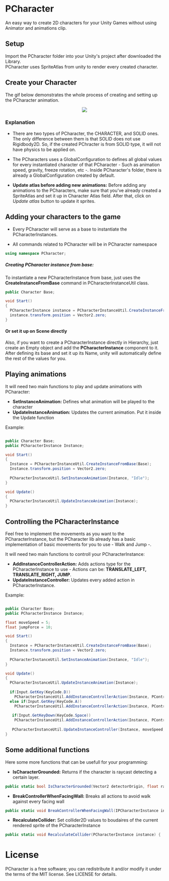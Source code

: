 # PCharacter
An easy way to create 2D characters for your Unity Games without using Animator and animations clip.

## Setup

Import the PCharacter folder into your Unity's project after downloaded the Library.<br>
PCharacter uses SpriteAtlas from unity to render every created character.

## Create your Character

The gif below demonstrates the whole process of creating and setting up the PCharacter animation.

<p align="center"> 
<img src="https://media.giphy.com/media/efPKFgVjHuEO7BoUZV/giphy.gif" style="max-height: 300px;">
</p>

### Explanation 

- There are two types of PCharacter, the CHARACTER, and SOLID ones. The only difference between them is that SOLID does not use Rigidbody2D. So, if the created PChracter is from SOLID type, it will not have physics to be applied on. 

- The PCharacters uses a GlobalConfiguration to defines all global values for every instantiated character of that PCharacter - Such as animation speed, gravity, freeze rotation, etc -. Inside PCharacter's folder, there is already a GlobalConfiguration created by default.

- **Update atlas before adding new animations:** Before adding any animations to the PCharacters, make sure that you've already created a SpriteAtlas and set it up in Character Atlas field. After that, click on _Update atlas_ button to update it sprites.

## Adding your characters to the game

- Every PCharacter will serve as a base to instantiate the PCharacterInstances. 

- All commands related to PCharacter will be in PCharacter namespace<br>
```cs
using namespace PCharacter;
```

##### Creating PCharacter instance from base:

To instantiate a new PCharacterInstance from base, just uses the **CreateInstanceFromBase** command in PCharacterInstanceUtil class.

```cs
public Character Base;

void Start()
{
  PCharacterInstance instance = PCharacterInstanceUtil.CreateInstanceFromBase(Base);  
  instance.transform.position = Vector2.zero;
}
```

#### Or set it up on Scene directly

Also, if you want to create a PCharacterInstance directly in Hierarchy, just create an Empty object and add the **PCharacterInstance** component to it. After defining its base and set it up its Name, unity will automatically define the rest of the values for you.

## Playing animations

It will need two main functions to play and update animations with PCharacter:
-  **SetInstanceAnimation:** Defines what animation will be played to the character
-  **UpdateInstanceAnimation:** Updates the current animation. Put it inside the Update function

Example:
```cs

public Character Base;
public PCharacterInstance Instance;

void Start()
{
  Instance = PCharacterInstanceUtil.CreateInstanceFromBase(Base);  
  Instance.transform.position = Vector2.zero;
  
  PCharacterInstanceUtil.SetInstanceAnimation(Instance, "Idle");
}

void Update()
{
  PCharacterInstanceUtil.UpdateInstanceAnimation(Instance);
}
```

## Controlling the PCharacterInstance

Feel free to implement the movements as you want to the PCharacterInstance, but the PCharacter lib already has a basic implementation of basic movements for you to use - Walk and Jump -.

It will need two main functions to controll your PCharacterInstance:<br>
- **AddInstanceControllerAction:** Adds actions type for the PCharacterInstance to use - Actions can be: **TRANSLATE_LEFT, TRANSLATE_RIGHT, JUMP**.
- **UpdateInstanceController:** Updates every added action in PCharacterInstance.

Example:
```cs

public Character Base;
public PCharacterInstance Instance;

float moveSpeed = 5;
float jumpForce = 10;

void Start()
{
  Instance = PCharacterInstanceUtil.CreateInstanceFromBase(Base);  
  Instance.transform.position = Vector2.zero;
  
  PCharacterInstanceUtil.SetInstanceAnimation(Instance, "Idle");
}

void Update()
{
  PCharacterInstanceUtil.UpdateInstanceAnimation(Instance);
  
  if(Input.GetKey(KeyCode.D))
    PCharacterInstanceUtil.AddInstanceControllerAction(Instance, PControllerActionType.TRANSLATE_RIGHT);
  else if(Input.GetKey(KeyCode.A))
    PCharacterInstanceUtil.AddInstanceControllerAction(Instance, PControllerActionType.TRANSLATE_LEFT);
    
   if(Input.GetKeyDown(KeyCode.Space))
    PCharacterInstanceUtil.AddInstanceControllerAction(Instance, PControllerActionType.JUMP);
    
   PCharacterInstanceUtil.UpdateInstanceController(Instance, moveSpeed, jumpForce, faceToWalkDirection: true);
}
```

## Some additional functions

Here some more functions that can be usefull for your programming:

- **IsCharacterGrounded:** Returns if the character is raycast detecting a certain layer.
```cs
public static bool IsCharacterGrounded(Vector2 detectorOrigin, float radius, LayerMask groundLayer) { ... }
```

- **BreakControllerWhenFacingWall:** Breaks all actions to avoid walk against every facing wall
```cs
public static void BreakControllerWhenFacingWall(IPCharacterInstance instance, LayerMask targetLayer, float detectorDistance = 1f) { ... }
```

- **RecalculateCollider:** Set collider2D values to boudaires of the current rendered sprite of the PCharacterInstance
```cs
public static void RecalculateCollider(PCharacterInstance instance) { ... }
```

# License 

PCharacter is a free software; you can redistribute it and/or modify it under the terms of the MIT license. See LICENSE for details.
